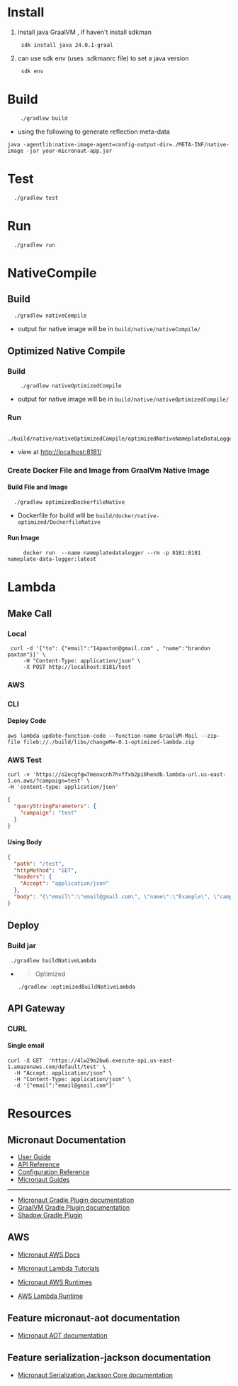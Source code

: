 # Install

1) install java GraalVM , if haven't install sdkman
   ```shell
    sdk install java 24.0.1-graal
   ```
2) can use sdk env (uses .sdkmanrc file) to set a java version
   ```shell
    sdk env
   ```

# Build

```shell
    ./gradlew build
```

- using the following to generate reflection meta-data

```shell
java -agentlib:native-image-agent=config-output-dir=./META-INF/native-image -jar your-micronaut-app.jar
```

# Test

   ```shell
     ./gradlew test
   ```

# Run

  ```shell
    ./gradlew run
  ```

# NativeCompile

## Build

  ```shell
    ./gradlew nativeCompile
  ```

- output for native image will be in ```build/native/nativeCompile/```

## Optimized Native Compile

### Build

```shell
    ./gradlew nativeOptimizedCompile
```

- output for native image will be in ```build/native/nativeOptimizedCompile/```

### Run

   ```shell
        ./build/native/nativeOptimizedCompile/optimizedNativeNameplateDataLogger
   ```

- view at [http://localhost:8181/ ](http://localhost:8181/ )

### Create Docker File and Image from GraalVm Native Image

#### Build File and Image

   ```shell
     ./gradlew optimizedDockerfileNative
   ```

- Dockerfile for build will be `build/docker/native-optimized/DockerfileNative`

#### Run Image

   ```shell
        docker run  --name nameplatedatalogger --rm -p 8181:8181 nameplate-data-logger:latest
   ```

# Lambda

## Make Call

### Local

```shell
 curl -d '{"to": {"email":"14paxton@gmail.com" , "name":"brandon paxton"}}' \
     -H "Content-Type: application/json" \
     -X POST http://localhost:8181/test
```

### AWS

### CLI

#### Deploy Code

```shell
aws lambda update-function-code --function-name GraalVM-Mail --zip-file fileb://./build/libs/changeMe-0.1-optimized-lambda.zip
```

### AWS Test

```shell
curl -v 'https://o2ecgfgw7meoucnh7hvffxb2pi0hendb.lambda-url.us-east-1.on.aws/?campaign=test' \
-H 'content-type: application/json'
```

```json
{
  "queryStringParameters": {
    "campaign": "test"
  }
}
```

#### Using Body

```json
{
  "path": "/test",
  "httpMethod": "GET",
  "headers": {
    "Accept": "application/json"
  },
  "body": "{\"email\":\"email@gmail.com\", \"name\":\"Example\", \"campaign\":\"TEST\"}"
}
```

## Deploy

### Build jar

```shell
 ./gradlew buildNativeLambda
```

- > Optimized
    ```shell
    ./gradlew :optimizedBuildNativeLambda
    ```

## API Gateway

### CURL

#### Single email

```shell
curl -X GET  'https://4lw29o2bw6.execute-api.us-east-1.amazonaws.com/default/test' \
  -H "Accept: application/json" \
  -H "Content-Type: application/json" \
  -d '{"email":"email@gmail.com"}'
```


# Resources


## Micronaut Documentation

- [User Guide](https://docs.micronaut.io/latest/guide/index.html)
- [API Reference](https://docs.micronaut.io/latest/api/index.html)
- [Configuration Reference](https://docs.micronaut.io/latest/guide/configurationreference.html)
- [Micronaut Guides](https://guides.micronaut.io/index.html)

---

- [Micronaut Gradle Plugin documentation](https://micronaut-projects.github.io/micronaut-gradle-plugin/latest/)
- [GraalVM Gradle Plugin documentation](https://graalvm.github.io/native-build-tools/latest/gradle-plugin.html)
- [Shadow Gradle Plugin](https://gradleup.com/shadow/)

## AWS 

- [Micronaut AWS Docs](https://micronaut-projects.github.io/micronaut-aws/latest/guide/#lambda)
- [Micronaut Lambda Tutorials](https://micronaut-projects.github.io/micronaut-aws/latest/guide/#lambdaTutorials)
- [Micronaut AWS Runtimes](https://micronaut-projects.github.io/micronaut-aws/latest/guide/#customRuntimes)

- [AWS Lambda Runtime](https://docs.aws.amazon.com/lambda/latest/dg/lambda-runtimes.html)

## Feature micronaut-aot documentation

- [Micronaut AOT documentation](https://micronaut-projects.github.io/micronaut-aot/latest/guide/)

## Feature serialization-jackson documentation

- [Micronaut Serialization Jackson Core documentation](https://micronaut-projects.github.io/micronaut-serialization/latest/guide/)
